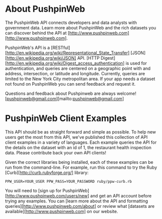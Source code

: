 About PushpinWeb
================

The PushpinWeb API connects developers and data analysts with government
data.  Learn more about PushpinWeb and the rich datasets you can discover
behind the API at [http://www.pushpinweb.com][http://www.pushpinweb.com].

PushpinWeb's API is a
[RESTful][http://en.wikipedia.org/wiki/Representational_State_Transfer]
[JSON][http://en.wikipedia.org/wiki/JSON] API.
[HTTP Digest][http://en.wikipedia.org/wiki/Digest_access_authentication] is
used for authentication, and queries are centered on a geographic point
with and address, intersection, or latitude and longitude. Currently,
queries are limited to the New York City metropolitan area. If your app
needs a dataset not found on PushpinWeb you can send feedback and request it.

Questions and feedback about Pushpinweb are always welcome! [pushpinweb@gmail.com][mailto:pushpinweb@gmail.com]

PushpinWeb Client Examples
==========================

This API should be as straight forward and simple as possible.  To help new
users get the most from this API, we've published this collection of API
client examples in a variety of languages.  Each example queries the API
for the details on the dataset with an id of 1, the restaurant health
inspection data.  Please contribute back your own API clients!

Given the correct libraries being installed, each of these examples can be
run from the command-line.  For example, run this command to try the Ruby
[Curb][http://curb.rubyforge.org/] library:

    PPW_USER=YOUR_USER PPW_PASS=YOUR_PASSWORD ruby/ppw-curb.rb

You will need to [sign up for PushpinWeb][http://www.pushpinweb.com/users/new]
and get an API account before trying any examples.  You can
[learn more about the API and formatting queries][http://www.pushpinweb.com/about]
or review what
[datasets are available][http://www.pushpinweb.com] on our website.

